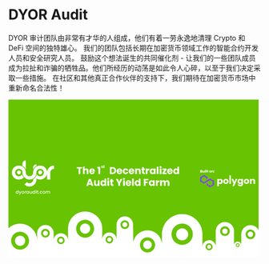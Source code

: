 # DYOR Audit

DYOR 审计团队由非常有才华的人组成，他们有着一劳永逸地清理 Crypto 和 DeFi 空间的独特雄心。
我们的团队包括长期在加密货币领域工作的智能合约开发人员和安全研究人员。
鼓励这个想法诞生的共同催化剂 - 让我们的一些团队成员成为拉扯和诈骗的牺牲品。他们所经历的动荡是如此令人心碎，以至于我们决定采取一些措施。
在社区和其他真正合作伙伴的支持下，我们期待在加密货币市场中重新命名合法性！

![dyoraudit-dapp-defi-matic-image1-500x315_b7420201c5883723ac4a52d4f6a34f91](dyoraudit-dapp-defi-matic-image1-500x315_b7420201c5883723ac4a52d4f6a34f91.png)
